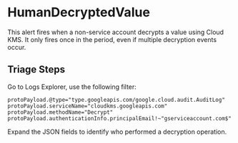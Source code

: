 # HumanDecryptedValue

This alert fires when a non-service account decrypts a value using Cloud KMS. It
only fires once in the period, even if multiple decryption events occur.

## Triage Steps

Go to Logs Explorer, use the following filter:

```text
protoPayload.@type="type.googleapis.com/google.cloud.audit.AuditLog"
protoPayload.serviceName="cloudkms.googleapis.com"
protoPayload.methodName="Decrypt"
protoPayload.authenticationInfo.principalEmail!~"gserviceaccount.com$"
```

Expand the JSON fields to identify who performed a decryption operation.
